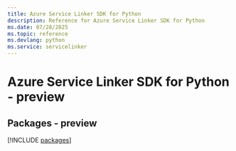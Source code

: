 ```yaml
---
title: Azure Service Linker SDK for Python
description: Reference for Azure Service Linker SDK for Python
ms.date: 07/28/2025
ms.topic: reference
ms.devlang: python
ms.service: servicelinker
---
```

# Azure Service Linker SDK for Python - preview
## Packages - preview
[!INCLUDE [packages](service-linker-index.md)]